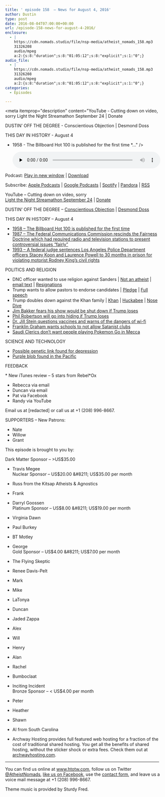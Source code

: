```yaml
---
title: ' episode 158  – News for August 4, 2016'
author: Dustin
type: post
date: 2016-08-04T07:00:00+00:00
url: /episode-158-news-for-august-4-2016/
enclosure:
  - |
    https://cdn.nomads.studio/file/nsp-media/atheist_nomads_158.mp3
    31326208
    audio/mpeg
    a:2:{s:8:"duration";s:8:"01:05:12";s:8:"explicit";s:1:"0";}
audio_file:
  - |
    https://cdn.nomads.studio/file/nsp-media/atheist_nomads_158.mp3
    31326208
    audio/mpeg
    a:2:{s:8:"duration";s:8:"01:05:12";s:8:"explicit";s:1:"0";}
categories:
  - Episodes

---
```

<div itemscope itemtype="http://schema.org/AudioObject">
  <meta itemprop="name" content=" episode 158  &#8211; News for August 4, 2016" />
  
  <meta itemprop="uploadDate" content="2016-08-04T01:00:00-06:00" />
  
  <meta itemprop="encodingFormat" content="audio/mpeg" />
  
  <meta itemprop="duration" content="PT1H05M12S" />
  
  <meta itemprop="description" content="YouTube - Cutting down on video, sorry
Light the Night Streamathon September 24 | Donate

DUSTIN’ OFF THE DEGREE - Conscientious Objection | Desmond Doss

THIS DAY IN HISTORY - August 4
* 1958 - The Billboard Hot 100 is published for the first time
*..." />
  
  <meta itemprop="contentUrl" content="https://dts.podtrac.com/redirect.mp3/cdn.nomads.studio/file/nsp-media/atheist_nomads_158.mp3" />
  
  <meta itemprop="contentSize" content="29.9" />
  </p> 
  
  <div class="powerpress_player" id="powerpress_player_8417">
    <audio class="wp-audio-shortcode" id="audio-5073-161" preload="none" style="width: 100%;" controls="controls"><source type="audio/mpeg" src="https://dts.podtrac.com/redirect.mp3/cdn.nomads.studio/file/nsp-media/atheist_nomads_158.mp3?_=161" /><a href="https://dts.podtrac.com/redirect.mp3/cdn.nomads.studio/file/nsp-media/atheist_nomads_158.mp3">https://dts.podtrac.com/redirect.mp3/cdn.nomads.studio/file/nsp-media/atheist_nomads_158.mp3</a></audio>
  </div>
</div>

<p class="powerpress_links powerpress_links_mp3">
  Podcast: <a href="https://dts.podtrac.com/redirect.mp3/cdn.nomads.studio/file/nsp-media/atheist_nomads_158.mp3" class="powerpress_link_pinw" target="_blank" title="Play in new window" onclick="return powerpress_pinw('https://htotw.com/?powerpress_pinw=5073-podcast');" rel="nofollow">Play in new window</a> | <a href="https://dts.podtrac.com/redirect.mp3/cdn.nomads.studio/file/nsp-media/atheist_nomads_158.mp3" class="powerpress_link_d" title="Download" rel="nofollow" download="atheist_nomads_158.mp3">Download</a>
</p>

<p class="powerpress_links powerpress_subscribe_links">
  Subscribe: <a href="https://podcasts.apple.com/us/podcast/humanists-take-on-the-world/id530050098?mt=2&ls=1" class="powerpress_link_subscribe powerpress_link_subscribe_itunes" target="_blank" title="Subscribe on Apple Podcasts" rel="nofollow">Apple Podcasts</a> | <a href="https://www.google.com/podcasts?feed=aHR0cDovL2F0aGVpc3Rub21hZHMubGlic3luLmNvbS9yc3M%3D" class="powerpress_link_subscribe powerpress_link_subscribe_googleplay" target="_blank" title="Subscribe on Google Podcasts" rel="nofollow">Google Podcasts</a> | <a href="https://open.spotify.com/show/3LzK2xZGike6Tc1GEMtMbr?si=LieN9SNuTpq96smuaUsH8A" class="powerpress_link_subscribe powerpress_link_subscribe_spotify" target="_blank" title="Subscribe on Spotify" rel="nofollow">Spotify</a> | <a href="https://www.pandora.com/podcast/atheist-nomads/PC:10122?corr=62071012&part=ug" class="powerpress_link_subscribe powerpress_link_subscribe_pandora" target="_blank" title="Subscribe on Pandora" rel="nofollow">Pandora</a> | <a href="https://htotw.com/feed/podcast/" class="powerpress_link_subscribe powerpress_link_subscribe_rss" target="_blank" title="Subscribe via RSS" rel="nofollow">RSS</a>
</p>

YouTube &#8211; Cutting down on video, sorry  
<a href="https://www.facebook.com/events/1069632299793843/" target="_blank" rel="noopener">Light the Night Streamathon September 24</a> | <a href="http://pages.lightthenight.org/oswim/Boise16/dwilliams" target="_blank" rel="noopener">Donate</a>

DUSTIN’ OFF THE DEGREE &#8211; <a href="https://en.wikipedia.org/wiki/Conscientious_objector" target="_blank" rel="noopener">Conscientious Objection</a> | <a href="https://en.wikipedia.org/wiki/Desmond_Doss" target="_blank" rel="noopener">Desmond Doss</a>

THIS DAY IN HISTORY &#8211; August 4  
* <a href="https://en.wikipedia.org/wiki/Billboard_Hot_100" target="_blank" rel="noopener">1958 &#8211; The Billboard Hot 100 is published for the first time</a>  
* <a href="https://en.wikipedia.org/wiki/Fairness_Doctrine" target="_blank" rel="noopener">1987 &#8211; The Federal Communications Commission rescinds the Fairness Doctrine which had required radio and television stations to present controversial issues &#8220;fairly&#8221;</a>  
* <a href="https://en.wikipedia.org/wiki/Rodney_King" target="_blank" rel="noopener">1993 &#8211; A federal judge sentences Los Angeles Police Department officers Stacey Koon and Laurence Powell to 30 months in prison for violating motorist Rodney King&#8217;s civil rights</a>

POLITICS AND RELIGION  
* DNC officer wanted to use religion against Sanders | <a href="http://www.patheos.com/blogs/wwjtd/2016/07/bernie-sanders-reaffirms-no-atheist-dnc-staffer-apologizes/" target="_blank" rel="noopener">Not an atheist</a> | <a href="https://theintercept.com/2016/07/22/new-leak-top-dnc-official-wanted-to-use-bernie-sanderss-religious-beliefs-against-him/" target="_blank" rel="noopener">email text</a> | <a href="http://www.nbcnews.com/politics/2016-election/dnc-shakes-leadership-it-looks-turn-page-email-hack-n621771" target="_blank" rel="noopener">Resignations</a>  
* Trump wants to allow pastors to endorse candidates | <a href="http://www.patheos.com/blogs/friendlyatheist/2016/07/21/donald-trump-in-gop-nomination-speech-pledges-to-let-pastors-endorse-candidates-from-pulpit/" target="_blank" rel="noopener">Pledge</a> | <a href="http://www.politico.com/story/2016/07/full-transcript-donald-trump-nomination-acceptance-speech-at-rnc-225974?lo=ap_b1" target="_blank" rel="noopener">Full speech</a>  
* Trump doubles down against the Khan family | <a href="http://www.cnn.com/videos/politics/2016/07/29/dnc-convention-khizr-khan-father-of-us-muslim-soldier-entire-speech-sot.cnn" target="_blank" rel="noopener">Khan</a> | <a href="http://www.rightwingwatch.org/content/mike-huckabee-denies-donald-trump-ever-proposed-banning-muslims-entering-us" target="_blank" rel="noopener">Huckabee</a> | <a href="http://www.reuters.com/article/us-usa-election-idUSKCN10C2GO" target="_blank" rel="noopener">Nose Dive</a>  
* <a href="http://www.rightwingwatch.org/content/jim-bakker-if-trump-loses-supreme-court-will-shut-me-down" target="_blank" rel="noopener">Jim Bakker fears his show would be shut down if Trump loses</a>  
* <a href="http://www.rightwingwatch.org/content/phil-robertson-if-donald-trump-loses-ill-go-hiding" target="_blank" rel="noopener">Phil Robertson will go into hiding if Trump loses</a>  
* <a href="http://www.patheos.com/blogs/friendlyatheist/2016/08/02/dr-jill-stein-keep-your-kids-away-from-wi-fi-because-it-might-hurt-their-brains/" target="_blank" rel="noopener">Dr. Jill Stein questions vaccines and warns of the dangers of wi-fi</a>  
* <a href="http://www.patheos.com/blogs/friendlyatheist/2016/08/02/franklin-graham-unaware-of-how-the-law-works-wants-schools-to-block-after-school-satan-clubs/" target="_blank" rel="noopener">Franklin Graham wants schools to not allow Satanist clubs</a>  
* <a href="http://www.patheos.com/blogs/friendlyatheist/2016/07/28/saudi-clerics-dont-want-you-playing-pokemon-go-in-mecca/" target="_blank" rel="noopener">Saudi Clerics don’t want people playing Pokemon Go in Mecca</a>

SCIENCE AND TECHNOLOGY  
* <a href="http://time.com/4431292/depression-genome/" target="_blank" rel="noopener">Possible genetic link found for depression</a>  
* <a href="http://www.nautiluslive.org/" target="_blank" rel="noopener">Purple blob found in the Pacific</a>

FEEDBACK

\* New iTunes review &#8211; 5 stars from Rebel\*Ox  
* Rebecca via email  
* Duncan via email  
* Pat via Facebook  
* Randy via YouTube

Email us at [redacted] or call us at +1 (208) 996-8667.

SUPPORTERS &#8211; New Patrons:  
* Nate  
* Willow  
* Grant

This episode is brought to you by:

Dark Matter Sponsor &#8211; >US$35.00  
* Travis Megee  
Nuclear Sponsor &#8211; US$20.00 &#8211; US$35.00 per month  
* Russ from the Kitsap Atheists & Agnostics  
* Frank  
* Darryl Goossen  
Platinum Sponsor &#8211; US$8.00 &#8211; US$19.00 per month  
* Virginia Dawn  
* Paul Burkey  
* BT Motley  
* George  
Gold Sponsor &#8211; US$4.00 &#8211; US$7.00 per month  
* The Flying Skeptic  
* Renee Davis-Pelt  
* Mark  
* Mike  
* LaTonya  
* Duncan  
* Jaded Zappa  
* Alex  
* Will  
* Henry  
* Alan  
* Rachel  
* Bumboclaat  
* Inciting Incident  
Bronze Sponsor &#8211; < US$4.00 per month  
* Peter  
* Heather  
* Shawn  
* Al from South Carolina

* Archway Hosting provides full featured web hosting for a fraction of the cost of traditional shared hosting. You get all the benefits of shared hosting, without the sticker shock or extra fees. Check them out at <a href="http://archwayhosting.com/" target="_blank" rel="noopener">archwayhosting.com</a>.

<hr width="500" />

You can find us online at <a href="https://www.htotw.com/" target="_blank" rel="noopener">www.htotw.com</a>, follow us on Twitter <a href="https://htotw.com/twitter" target="_blank" rel="noopener">@AtheistNomads</a>, <a href="https://htotw.com/facebook" target="_blank" rel="noopener">like us on Facebook</a>, use the [contact form](https://htotw.com/contact), and leave us a voice mail message at +1 (208) 996-8667.

Theme music is provided by Sturdy Fred.